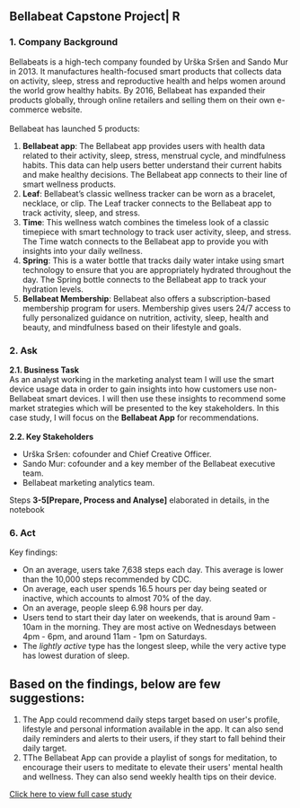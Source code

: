 <h2> Bellabeat Capstone Project| R </h2>
  <h3> 1. Company Background </h3>
  <p>  Bellabeats is a high-tech company founded by Urška Sršen and Sando Mur in 2013.
    It manufactures health-focused smart products that collects data on activity, sleep, stress and reproductive health and helps women around the world grow healthy habits. 
    By 2016, Bellabeat has expanded their products globally, through online retailers and selling them on their own e-commerce website.
    <br>
  <br> Bellabeat has launched 5 products:
    <ol>
  <li><b>Bellabeat app</b>: The Bellabeat app provides users with health data related to their activity, sleep, stress, menstrual cycle, and mindfulness habits.
    This data can help users better understand their current habits and make healthy decisions. The Bellabeat app connects to their line of smart wellness products.</li>
  <li><b>Leaf</b>: Bellabeat’s classic wellness tracker can be worn as a bracelet, necklace, or clip. The Leaf tracker connects to the Bellabeat app to track activity, sleep, and stress.</li>
  <li><b>Time</b>: This wellness watch combines the timeless look of a classic timepiece with smart technology to track user activity, sleep, and stress.
    The Time watch connects to the Bellabeat app to provide you with insights into your daily wellness.</li>
  <li><b>Spring</b>: This is a water bottle that tracks daily water intake using smart technology to ensure that you are appropriately hydrated throughout the day. 
    The Spring bottle connects to the Bellabeat app to track your hydration levels.</li>
  <li><b>Bellabeat Membership</b>: Bellabeat also offers a subscription-based membership program for users.
    Membership gives users 24/7 access to fully personalized guidance on nutrition, activity, sleep, health and beauty, and mindfulness based on their lifestyle and goals.</li>
    </ol>
  </p>
  <h3> 2. Ask </h3>
  <p> <b>2.1. Business Task</b>
  <br>
  As an analyst working in the marketing analyst team I will use the smart device usage data in order to gain insights into how customers use non-Bellabeat smart devices. I will then use these insights to recommend some market strategies which will be presented to the key stakeholders.
  In this case study, I will focus on the <b>Bellabeat App</b> for recommendations.
  <br>
   <br> <b>2.2. Key Stakeholders</b>
    <br>
    <ul>
      <li>Urška Sršen: cofounder and Chief Creative Officer.</li>
      <li>Sando Mur: cofounder and a key member of the Bellabeat executive team.</li>
      <li>Bellabeat marketing analytics team.</li>
    </ul>
  </p>
  <p> Steps <b>3-5[Prepare, Process and Analyse]</b> elaborated in details, in the notebook</p>
  
  <h3>6. Act </h3>
  <p>
    Key findings: <br> 
    <ul>
      <li>On an average, users take 7,638 steps each day. This average is lower than the 10,000 steps recommended by CDC.</li>
      <li>On average, each user spends 16.5 hours per day being seated or inactive, which accounts to almost 70% of the day.</li>
      <li>On an average, people sleep 6.98 hours per day.</li>
      <li>Users tend to start their day later on weekends, that is around 9am - 10am in the morning. They are most active on Wednesdays between 4pm - 6pm, and around 11am - 1pm on Saturdays.</li>
      <li>The <i>lightly active</i> type has the longest sleep, while the very active type has lowest duration of sleep.</li>
    </ul>
  </p>
  <p>
    <h2>Based on the findings, below are few suggestions:</h2>
    <ol>
      <li>The App could recommend daily steps target based on user's profile, lifestyle and personal information available in the app.
        It can also send daily reminders and alerts to their users, if they start to fall behind their daily target.</li>
       <li>TThe Bellabeat App can provide a playlist of songs for meditation, to encourage their users to meditate to elevate their users' mental health and wellness. 
         They can also send weekly health tips on their device.</li>
    </ol>
  </p>
  <a href = "https://www.kaggle.com/code/rupashijaiswal/bellabeat-capstone-project">Click here to view full case study</a>
